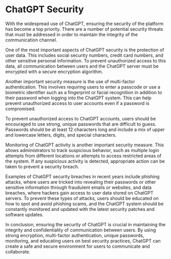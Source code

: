 # ChatGPT Security

With the widespread use of ChatGPT, ensuring the security of the platform has become a top priority. There are a number of potential security threats that must be addressed in order to maintain the integrity of the communication channel.

One of the most important aspects of ChatGPT security is the protection of user data. This includes social security numbers, credit card numbers, and other sensitive personal information. To prevent unauthorized access to this data, all communication between users and the ChatGPT server must be encrypted with a secure encryption algorithm.

Another important security measure is the use of multi-factor authentication. This involves requiring users to enter a passcode or use a biometric identifier such as a fingerprint or facial recognition in addition to their password when logging into the ChatGPT system. This can help prevent unauthorized access to user accounts even if a password is compromised.

To prevent unauthorized access to ChatGPT accounts, users should be encouraged to use strong, unique passwords that are difficult to guess. Passwords should be at least 12 characters long and include a mix of upper and lowercase letters, digits, and special characters.

Monitoring of ChatGPT activity is another important security measure. This allows administrators to track suspicious behavior, such as multiple login attempts from different locations or attempts to access restricted areas of the system. If any suspicious activity is detected, appropriate action can be taken to prevent a security breach.

Examples of ChatGPT security breaches in recent years include phishing attacks, where users are tricked into revealing their passwords or other sensitive information through fraudulent emails or websites, and data breaches, where hackers gain access to user data stored on ChatGPT servers. To prevent these types of attacks, users should be educated on how to spot and avoid phishing scams, and the ChatGPT system should be constantly monitored and updated with the latest security patches and software updates.

In conclusion, ensuring the security of ChatGPT is crucial in maintaining the integrity and confidentiality of communication between users. By using strong encryption, multi-factor authentication, unique passwords, monitoring, and educating users on best security practices, ChatGPT can create a safe and secure environment for users to communicate and collaborate.
